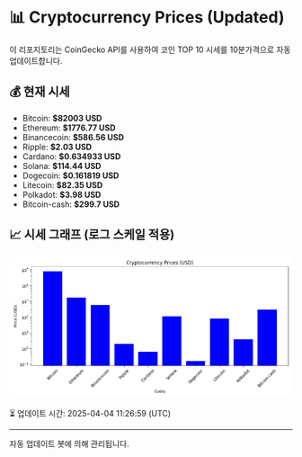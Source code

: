 
# 📊 Cryptocurrency Prices (Updated)

이 리포지토리는 CoinGecko API를 사용하여 코인 TOP 10 시세를 10분가격으로 자동 업데이트합니다.

## 💰 현재 시세
- Bitcoin: **$82003 USD**
- Ethereum: **$1776.77 USD**
- Binancecoin: **$586.56 USD**
- Ripple: **$2.03 USD**
- Cardano: **$0.634933 USD**
- Solana: **$114.44 USD**
- Dogecoin: **$0.161819 USD**
- Litecoin: **$82.35 USD**
- Polkadot: **$3.98 USD**
- Bitcoin-cash: **$299.7 USD**

## 📈 시세 그래프 (로그 스케일 적용)
![Crypto Prices](crypto_prices.png)

⏳ 업데이트 시간: 2025-04-04 11:26:59 (UTC)

---
자동 업데이트 봇에 의해 관리됩니다.

